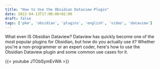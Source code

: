 ```yaml
---
title: "How to Use the Obsidian Dataview Plugin"
date: 2022-04-13T17:00:06+02:00
draft: false
tags: ['pkm', 'obsidian', 'plugins', 'english', 'video', 'dataview']
---
```

What even IS Obsidian Dataview? Dataview has quickly become one of the most popular plugins for Obsidian, but how do you actually use it? Whether you're a non-programmer or an expert coder, here's how to use the Obsidian Dataview plugin and some common use cases for it.

{{< youtube JTObSymEvWA >}}